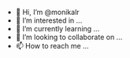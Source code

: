 - 👋 Hi, I’m @monikalr
- 👀 I’m interested in ...
- 🌱 I’m currently learning ...
- 💞️ I’m looking to collaborate on ...
- 📫 How to reach me ...

<!---
monikalr/monikalr is a ✨ special ✨ repository because its `README.md` (this file) appears on your GitHub profile.
You can click the Preview link to take a look at your changes.
--->
